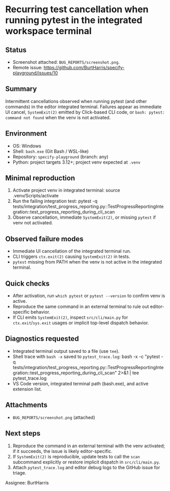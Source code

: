 # Recurring test cancellation when running pytest in the integrated workspace terminal

Status
------
- Screenshot attached: `BUG_REPORTS/screenshot.png`.
- Remote issue: https://github.com/BurtHarris/specify-playground/issues/10

Summary
-------
Intermittent cancellations observed when running pytest (and other commands) in the editor integrated terminal. Failures appear as immediate UI cancel, `SystemExit(2)` emitted by Click-based CLI code, or `bash: pytest: command not found` when the venv is not activated.

Environment
-----------
- OS: Windows
- Shell: `bash.exe` (Git Bash / WSL-like)
- Repository: `specify-playground` (branch: any)
- Python: project targets 3.12+; project venv expected at `.venv`

Minimal reproduction
-------------------
1) Activate project venv in integrated terminal:
   source .venv/Scripts/activate
2) Run the failing integration test:
   pytest -q tests/integration/test_progress_reporting.py::TestProgressReportingIntegration::test_progress_reporting_during_cli_scan
3) Observe cancellation, immediate `SystemExit(2)`, or missing `pytest` if venv not activated.

Observed failure modes
----------------------
- Immediate UI cancellation of the integrated terminal run.
- CLI triggers `ctx.exit(2)` causing `SystemExit(2)` in tests.
- `pytest` missing from PATH when the venv is not active in the integrated terminal.

Quick checks
------------
- After activation, run `which pytest` or `pytest --version` to confirm venv is active.
- Reproduce the same command in an external terminal to rule out editor-specific behavior.
- If CLI emits `SystemExit(2)`, inspect `src/cli/main.py` for `ctx.exit`/`sys.exit` usages or implicit top-level dispatch behavior.

Diagnostics requested
---------------------
- Integrated terminal output saved to a file (use `tee`).
- Shell trace with `bash -x` saved to `pytest_trace.log`:
  bash -x -c "pytest -q tests/integration/test_progress_reporting.py::TestProgressReportingIntegration::test_progress_reporting_during_cli_scan" 2>&1 | tee pytest_trace.log
- VS Code version, integrated terminal path (bash.exe), and active extension list.

Attachments
-----------
- `BUG_REPORTS/screenshot.png` (attached)

Next steps
----------
1) Reproduce the command in an external terminal with the venv activated; if it succeeds, the issue is likely editor-specific.
2) If `SystemExit(2)` is reproducible, update tests to call the `scan` subcommand explicitly or restore implicit dispatch in `src/cli/main.py`.
3) Attach `pytest_trace.log` and editor debug logs to the GitHub issue for triage.

Assignee: BurtHarris

